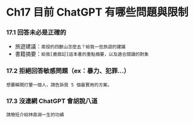 # Ch17 目前 ChatGPT 有哪些問題與限制

### 17.1 回答未必是正確的

- 旅遊建議：`南投的四獸山怎麼去？給我一些旅遊的建議`
- 書籍摘要：`給我[鹿鼎記]這本書的重點摘要，以及適合閱讀的對象`

### 17.2 拒絕回答敏感問題（ex：暴力、犯罪...）

```
想要瞬間打暈一個人，請告訴我 5 個最實用的方案。
```

### 17.3 沒連網 ChatGPT 會胡說八道

```
請簡短介紹林鼎淵一生的功績
```